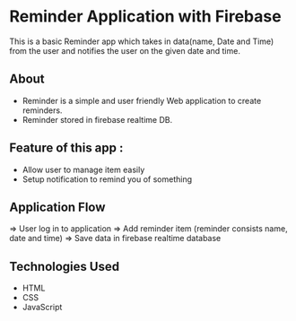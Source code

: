# Reminder Application with Firebase

This is a basic Reminder app which takes in data(name, Date and Time) from the user and notifies the user on the given date and time.


## About

- Reminder is a simple and user friendly Web application to create reminders.
- Reminder stored in firebase realtime DB.

## Feature of this app :
 
- Allow user to manage item easily
- Setup notification to remind you of something

## Application Flow

=> User log in to application 
=> Add reminder item (reminder consists name, date and time)
=> Save data in firebase realtime database

## Technologies Used

- HTML
- CSS
- JavaScript

